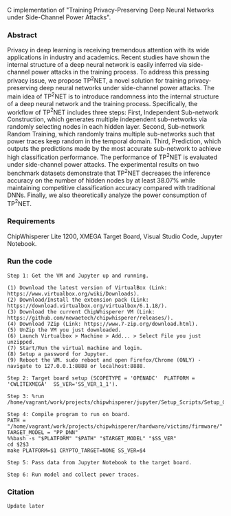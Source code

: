 <script type="text/javascript" src="http://cdn.mathjax.org/mathjax/latest/MathJax.js?config=default"></script>
C implementation of "Training Privacy-Preserving Deep Neural Networks under Side-Channel Power Attacks".

### Abstract
Privacy in deep learning is receiving tremendous attention with its wide applications in industry and academics. Recent studies have shown the internal structure of a deep neural network is easily inferred via side-channel power attacks in the training process. To address this pressing privacy issue, we propose TP$^2$NET, a novel solution for training privacy-preserving deep neural networks under side-channel power attacks. The main idea of TP$^2$NET is to introduce randomness into the internal structure of a deep neural network and the training process. Specifically, the workflow of TP$^2$NET includes three steps: First, Independent Sub-network Construction, which generates multiple independent sub-networks via randomly selecting nodes in each hidden layer. Second, Sub-network Random Training, which randomly trains multiple sub-networks such that power traces keep random in the temporal domain. Third, Prediction, which outputs the predictions made by the most accurate sub-network to achieve high classification performance. The performance of TP$^2$NET is evaluated under side-channel power attacks. The experimental results on two benchmark datasets demonstrate that TP$^2$NET decreases the inference accuracy on the number of hidden nodes by at least 38.07\% while maintaining competitive classification accuracy compared with traditional DNNs. Finally, we also theoretically analyze the power consumption of TP$^2$NET.

### Requirements

ChipWhisperer Lite 1200, XMEGA Target Board, Visual Studio Code, Jupyter Notebook.

### Run the code

```
Step 1: Get the VM and Jupyter up and running.

(1) Download the latest version of VirtualBox (Link: https://www.virtualbox.org/wiki/Downloads).
(2) Download/Install the extension pack (Link: https://download.virtualbox.org/virtualbox/6.1.18/). 
(3) Download the current ChipWhisperer VM (Link: https://github.com/newaetech/chipwhisperer/releases/). 
(4) Download 7Zip (Link: https://www.7-zip.org/download.html). 
(5) UnZip the VM you just downloaded.
(6) Launch Virtualbox > Machine > Add... > Select File you just unzipped.
(7) Start/Run the virtual machine and login.
(8) Setup a password for Jupyter.
(9) Reboot the VM. sudo reboot and open Firefox/Chrome (ONLY) - navigate to 127.0.0.1:8888 or localhost:8888.

Step 2: Target board setup (SCOPETYPE = 'OPENADC'  PLATFORM = 'CWLITEXMEGA'  SS_VER='SS_VER_1_1').

Step 3: %run /home/vagrant/work/projects/chipwhisperer/jupyter/Setup_Scripts/Setup_Generic.ipynb.

Step 4: Compile program to run on board. 
PATH = "/home/vagrant/work/projects/chipwhisperer/hardware/victims/firmware/"
TARGET_MODEL = "PP_DNN" 
%%bash -s "$PLATFORM" "$PATH" "$TARGET_MODEL" "$SS_VER"
cd $2$3 
make PLATFORM=$1 CRYPTO_TARGET=NONE SS_VER=$4

Step 5: Pass data from Jupyter Notebook to the target board.

Step 6: Run model and collect power traces.
```
### Citation
```
Update later
```
